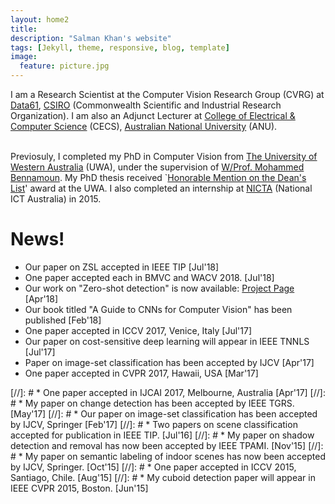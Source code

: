 ```yaml
---
layout: home2
title: 
description: "Salman Khan's website"
tags: [Jekyll, theme, responsive, blog, template]
image:
  feature: picture.jpg
---
```

I am a Research Scientist at the Computer Vision Research Group (CVRG) at [Data61](http://www.data61.csiro.au/), [CSIRO](http://www.csiro.au/) (Commonwealth Scientific and Industrial Research Organization). I am also an Adjunct Lecturer at [College of Electrical & Computer Science](https://cecs.anu.edu.au/) (CECS), [Australian National University](http://www.anu.edu.au/) (ANU).<br><br>


Previosuly, I completed my PhD in Computer Vision from [The University of Western Australia](http://www.uwa.edu.au/) (UWA), under the supervision of [W/Prof. Mohammed Bennamoun](http://staffhome.ecm.uwa.edu.au/~00051632/). My PhD thesis received `[Honorable Mention on the Dean's List](http://www.postgraduate.uwa.edu.au/students/funding/prizes/board-of-the-graduate-research-school-deans-list)' award at the UWA. I also completed an internship at [NICTA](https://en.wikipedia.org/wiki/NICTA) (National ICT Australia) in 2015. 

# News!

* Our paper on ZSL accepted in IEEE TIP [Jul'18]
* One paper accepted each in BMVC and WACV 2018. [Jul'18]
* Our work on "Zero-shot detection" is now available: [Project Page](https://salman-h-khan.github.io/ProjectPages/ZSD_Arxiv18) [Apr'18]
* Our book titled "A Guide to CNNs for Computer Vision" has been published [Feb'18]
* One paper accepted in ICCV 2017, Venice, Italy [Jul'17]
* Our paper on cost-sensitive deep learning will appear in IEEE TNNLS [Jul'17]
* Paper on image-set classification has been accepted by IJCV [Apr'17]
* One paper accepted in CVPR 2017, Hawaii, USA [Mar'17]

[//]: # * One paper accepted in IJCAI 2017, Melbourne, Australia [Apr'17]
[//]: # * My paper on change detection has been accepted by IEEE TGRS. [May'17]
[//]: # * Our paper on image-set classification has been accepted by IJCV, Springer [Feb'17]
[//]: # * Two papers on scene classification accepted for publication in IEEE TIP. [Jul'16]
[//]: # * My paper on shadow detection and removal has now been accepted by IEEE TPAMI. [Nov'15]
[//]: # * My paper on semantic labeling of indoor scenes has now been accepted by IJCV, Springer. [Oct'15]
[//]: # * One paper accepted in ICCV 2015, Santiago, Chile. [Aug'15]
[//]: # * My cuboid detection paper will appear in IEEE CVPR 2015, Boston. [Jun'15]

